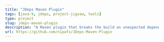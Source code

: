 ```yaml
---
title: "JDeps Maven Plugin"
tags: [java-9, jdeps, project-jigsaw, tools]
type: project
slug: jdeps-maven-plugin
description: "A Maven plugin that breaks the build on unexpected dependencies on JDK-internal APIs"
url: https://github.com/nipafx/JDeps-Maven-Plugin
---
```

